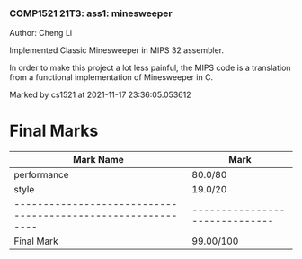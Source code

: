 ### COMP1521 21T3: ass1: minesweeper ###

Author: Cheng Li

Implemented Classic Minesweeper in MIPS 32 assembler.

In order to make this project a lot less painful, the MIPS code is a translation from a functional implementation of Minesweeper in C.





Marked by cs1521 at 2021-11-17 23:36:05.053612

# Final Marks

| Mark Name                                                    | Mark                           |
| ------------------------------------------------------------ | ------------------------------ |
| performance                                                  | 80.0/80                        |
| style                                                        | 19.0/20                        |
| ------------------------------------------------------------ | ------------------------------ |
| Final Mark                                                   | 99.00/100                      |
